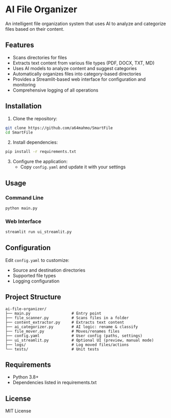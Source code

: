 # AI File Organizer

An intelligent file organization system that uses AI to analyze and categorize files based on their content.

## Features

- Scans directories for files
- Extracts text content from various file types (PDF, DOCX, TXT, MD)
- Uses AI models to analyze content and suggest categories
- Automatically organizes files into category-based directories
- Provides a Streamlit-based web interface for configuration and monitoring
- Comprehensive logging of all operations

## Installation

1. Clone the repository:
```bash
git clone https://github.com/a64mahmo/SmartFile
cd SmartFile
```

2. Install dependencies:
```bash
pip install -r requirements.txt
```

3. Configure the application:
   - Copy `config.yaml` and update it with your settings

## Usage

### Command Line
```bash
python main.py
```

### Web Interface
```bash
streamlit run ui_streamlit.py
```

## Configuration

Edit `config.yaml` to customize:
- Source and destination directories
- Supported file types
- Logging configuration

## Project Structure

```
ai-file-organizer/
├── main.py                  # Entry point
├── file_scanner.py          # Scans files in a folder
├── content_extractor.py     # Extracts text content
├── ai_categorizer.py        # AI logic: rename & classify
├── file_mover.py            # Moves/renames files
├── config.yaml              # User config (paths, settings)
├── ui_streamlit.py          # Optional UI (preview, manual mode)
├── logs/                    # Log moved files/actions
└── tests/                   # Unit tests
```

## Requirements

- Python 3.8+
- Dependencies listed in requirements.txt

## License

MIT License 
